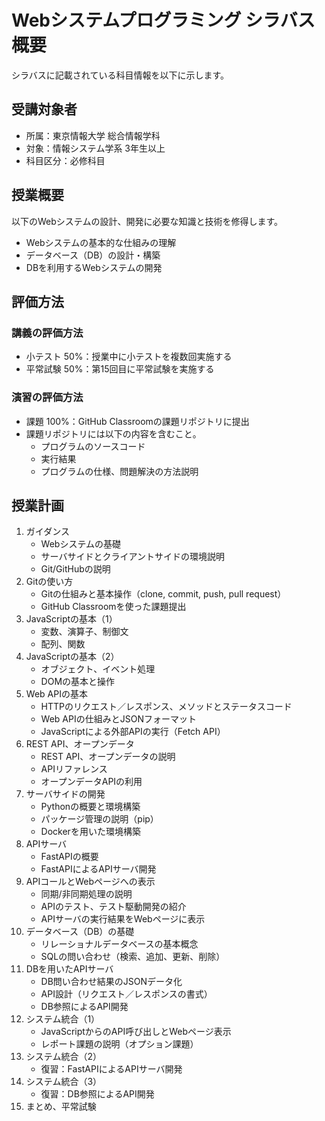 # Webシステムプログラミング シラバス概要

シラバスに記載されている科目情報を以下に示します。
## 受講対象者
* 所属：東京情報大学 総合情報学科
* 対象：情報システム学系 3年生以上
* 科目区分：必修科目

## 授業概要
以下のWebシステムの設計、開発に必要な知識と技術を修得します。
* Webシステムの基本的な仕組みの理解
* データベース（DB）の設計・構築
* DBを利⽤するWebシステムの開発

## 評価方法
### 講義の評価方法
* 小テスト 50%：授業中に⼩テストを複数回実施する
* 平常試験 50%：第15回目に平常試験を実施する

### 演習の評価方法
* 課題 100%：GitHub Classroomの課題リポジトリに提出
* 課題リポジトリには以下の内容を含むこと。
	* プログラムのソースコード
	* 実⾏結果
	* プログラムの仕様、問題解決の⽅法説明

## 授業計画
1. ガイダンス
	* Webシステムの基礎
	* サーバサイドとクライアントサイドの環境説明
	* Git/GitHubの説明
2. Gitの使い⽅
	* Gitの仕組みと基本操作（clone, commit, push, pull request）
	* GitHub Classroomを使った課題提出
3. JavaScriptの基本（1）
	* 変数、演算⼦、制御⽂
	* 配列、関数
4. JavaScriptの基本（2）
	* オブジェクト、イベント処理
	* DOMの基本と操作
5. Web APIの基本
	* HTTPのリクエスト／レスポンス、メソッドとステータスコード
	* Web APIの仕組みとJSONフォーマット
	* JavaScriptによる外部APIの実⾏（Fetch API）
6. REST API、オープンデータ
	* REST API、オープンデータの説明
	* APIリファレンス
	* オープンデータAPIの利⽤
7. サーバサイドの開発
	* Pythonの概要と環境構築
	* パッケージ管理の説明（pip）
	* Dockerを⽤いた環境構築
8. APIサーバ
	* FastAPIの概要
	* FastAPIによるAPIサーバ開発
9. APIコールとWebページへの表⽰
	* 同期/⾮同期処理の説明
	* APIのテスト、テスト駆動開発の紹介
	* APIサーバの実⾏結果をWebページに表⽰
10. データベース（DB）の基礎
	* リレーショナルデータベースの基本概念
	* SQLの問い合わせ（検索、追加、更新、削除）
11. DBを⽤いたAPIサーバ
	* DB問い合わせ結果のJSONデータ化
	* API設計（リクエスト／レスポンスの書式）
	* DB参照によるAPI開発
12. システム統合（1）
	* JavaScriptからのAPI呼び出しとWebページ表⽰
	* レポート課題の説明（オプション課題）
13. システム統合（2）
	* 復習：FastAPIによるAPIサーバ開発
14. システム統合（3）
	* 復習：DB参照によるAPI開発
15. まとめ、平常試験

